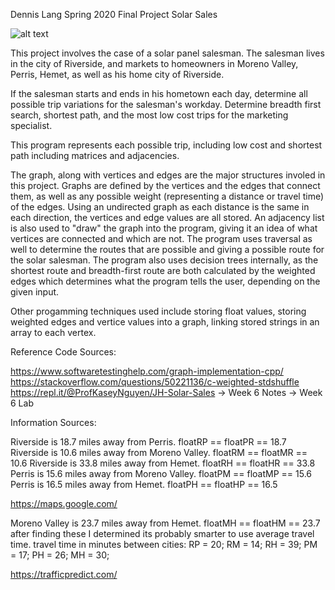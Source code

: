Dennis Lang
Spring 2020
Final Project
Solar Sales

![alt text](https://i.imgur.com/FdhLiII.png)

This project involves the case of a solar panel salesman. The salesman lives in the city of Riverside, and
markets to homeowners in Moreno Valley, Perris, Hemet, as well as his home city of Riverside.

If the salesman starts and ends in his hometown each day, determine all possible trip variations for the salesman's
workday. Determine breadth first search, shortest path, and the most low cost trips for the marketing specialist.

This program represents each possible trip, including low cost and shortest path including matrices and adjacencies.

The graph, along with vertices and edges are the major structures involed in this project. Graphs are defined by the vertices and the edges that connect them, as well as any possible weight (representing a distance or travel time) of the edges. Using an undirected graph as each distance is the same in each direction, the vertices and edge values are all stored. An adjacency list is also used to "draw" the graph into the program, giving it an idea of what vertices are connected and which are not. The program uses traversal as well to determine the routes that are possible and giving a possible route for the solar salesman. The program also uses decision trees internally, as the shortest route and breadth-first route are both calculated by the weighted edges which determines what the program tells the user, depending on the given input.

Other progamming techniques used include storing float values, storing weighted edges and vertice values into a graph, linking stored strings in an array to each vertex.

Reference Code Sources:

https://www.softwaretestinghelp.com/graph-implementation-cpp/
https://stackoverflow.com/questions/50221136/c-weighted-stdshuffle
https://repl.it/@ProfKaseyNguyen/JH-Solar-Sales
-> Week 6 Notes
-> Week 6 Lab

Information Sources:

Riverside is 18.7 miles away from Perris. floatRP == floatPR == 18.7
Riverside is 10.6 miles away from Moreno Valley. floatRM == floatMR == 10.6
Riverside is 33.8 miles away from Hemet. floatRH == floatHR == 33.8
Perris is 15.6 miles away from Moreno Valley. floatPM == floatMP == 15.6
Perris is 16.5 miles away from Hemet. floatPH == floatHP == 16.5

https://maps.google.com/

Moreno Valley is 23.7 miles away from Hemet. floatMH == floatHM == 23.7
after finding these I determined its probably smarter to use average travel time.
travel time in minutes between cities:
RP = 20;
RM = 14;
RH = 39;
PM = 17;
PH = 26;
MH = 30;

https://trafficpredict.com/
